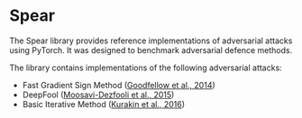 Spear
==============================

The Spear library provides reference implementations of adversarial attacks using PyTorch. It was designed to benchmark adversarial defence methods.


The library contains implementations of the following adversarial attacks:
* Fast Gradient Sign Method ([Goodfellow et al., 2014](https://arxiv.org/abs/1412.6572))
* DeepFool ([Moosavi-Dezfooli et al., 2015](https://arxiv.org/abs/1511.04599))
* Basic Iterative Method ([Kurakin et al., 2016](https://arxiv.org/abs/1607.02533))

